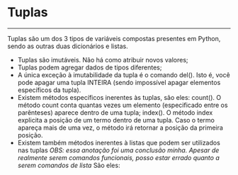 # Tuplas
---
Tuplas são um dos 3 tipos de variáveis compostas presentes em Python, sendo as outras duas dicionários e listas.
* Tuplas são imutáveis. Não há como atribuir novos valores;
* Tuplas podem agregar dados de tipos diferentes;
* A única exceção à imutabilidade da tupla é o comando del(). Isto é, você pode apagar uma tupla INTEIRA (sendo impossível apagar elementos específicos da tupla).
* Existem métodos específicos inerentes às tuplas, são eles:
   count(). O método count conta quantas vezes um elemento (especificado entre os parênteses) aparece dentro de uma tupla;
   index(). O método index explicita a posição de um termo dentro de uma tupla. Caso o termo apareça mais de uma vez, o método irá retornar a posição da primeira posição.
* Existem também métodos inerentes à listas que podem ser utilizados nas tuplas
*OBS: essa anotação foi uma conclusão minha. Apesar de realmente serem comandos funcionais, posso estar errado quanto a serem comandos de lista*
São eles: